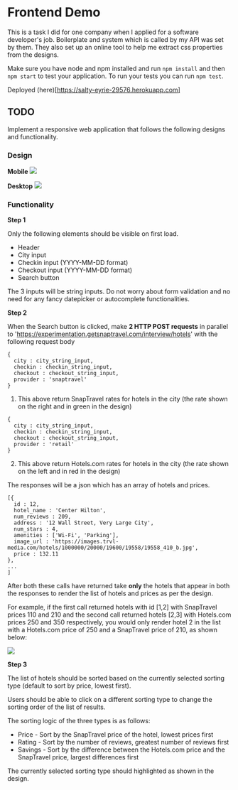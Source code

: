 # Frontend Demo

This is a task I did for one company when I applied for a software developer's job. Boilerplate and system which is called by my API was set by them. They also set up an online tool to help me extract css properties from the designs.

Make sure you have node and npm installed and run ```npm install``` and then ```npm start``` to test your application. To run your tests you can run ```npm test```.

Deployed (here)[https://salty-eyrie-29576.herokuapp.com]

## TODO

Implement a responsive web application that follows the following designs and functionality. 

### Design

**Mobile**
![](https://cdn.zeplin.io/59dcef779ee5b755ceb376f3/screens/FE1DFBA7-3235-4B28-BAAA-B8C4F3AFC56A.png)

**Desktop**
![](https://cdn.zeplin.io/59dcef779ee5b755ceb376f3/screens/076AC023-A27D-488C-8E85-698745374675.png)

### Functionality

**Step 1**

Only the following elements should be visible on first load.
- Header
- City input
- Checkin input (YYYY-MM-DD format)
- Checkout input (YYYY-MM-DD format)
- Search button

The 3 inputs will be string inputs. Do not worry about form validation and no need for any fancy datepicker or autocomplete functionalities.

**Step 2**

When the Search button is clicked, make **2 HTTP POST requests** in parallel to 'https://experimentation.getsnaptravel.com/interview/hotels' with the following request body

```
{
  city : city_string_input,
  checkin : checkin_string_input,
  checkout : checkout_string_input,
  provider : 'snaptravel'
}
```

1) This above return SnapTravel rates for hotels in the city (the rate shown on the right and in green in the design)


```
{
  city : city_string_input,
  checkin : checkin_string_input,
  checkout : checkout_string_input,
  provider : 'retail'
}
```

2) This above return Hotels.com rates for hotels in the city (the rate shown on the left and in red in the design)

The responses will be a json which has an array of hotels and prices.
```
[{
  id : 12,
  hotel_name : 'Center Hilton',
  num_reviews : 209,
  address : '12 Wall Street, Very Large City',
  num_stars : 4,
  amenities : ['Wi-Fi', 'Parking'],
  image_url : 'https://images.trvl-media.com/hotels/1000000/20000/19600/19558/19558_410_b.jpg',
  price : 132.11
},
...
]
```

After both these calls have returned take **only** the hotels that appear in both the responses to render the list of hotels and prices as per the design.

For example, if the first call returned hotels with id [1,2] with SnapTravel prices 110 and 210 and the second call returned hotels [2,3] with Hotels.com prices 250 and 350 respectively, you would only render hotel 2 in the list with a Hotels.com price of 250 and a SnapTravel price of 210, as shown below:

![](https://i.imgur.com/s1pIdcy.png)


**Step 3**

The list of hotels should be sorted based on the currently selected  sorting type (default to sort by price, lowest first).

Users should be able to click on a different sorting type to change the sorting order of the list of results.

The sorting logic of the three types is as follows:

- Price - Sort by the SnapTravel price of the hotel, lowest prices first
- Rating - Sort by the number of reviews, greatest number of reviews first
- Savings - Sort by the difference between the Hotels.com price and the SnapTravel price, largest differences first

The currently selected sorting type should highlighted as shown in the design.
